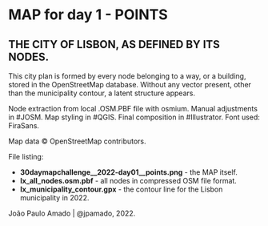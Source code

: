 <h1>MAP for day 1 - POINTS</h1>
<h2>THE CITY OF LISBON, AS DEFINED BY ITS NODES.</h2> 
<p>This city plan is formed by every node belonging to a way, or a building, stored in the OpenStreetMap database. Without any vector present, other than the municipality contour, a latent structure appears.</p>
<p>Node extraction from local .OSM.PBF file with osmium. Manual adjustments in #JOSM. Map styling in #QGIS. Final composition in #Illustrator. Font used: FiraSans.</p>
<p>Map data © OpenStreetMap contributors.</p>
<p>File listing:</p>
<ul>
<li><b>30daymapchallenge__2022-day01__points.png</b> - the MAP itself.</li>
<li><b>lx_all_nodes.osm.pbf</b> - all nodes in compressed OSM file format.</li>
<li><b>lx_municipality_contour.gpx</b> - the contour line for the Lisbon municipality in 2022.</li>
</ul>
<p>João Paulo Amado | @jpamado, 2022.</p>
